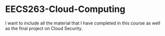# EECS263-Cloud-Computing
I want to include all the material that I have completed in this course as well as the final project on Cloud Security. 
